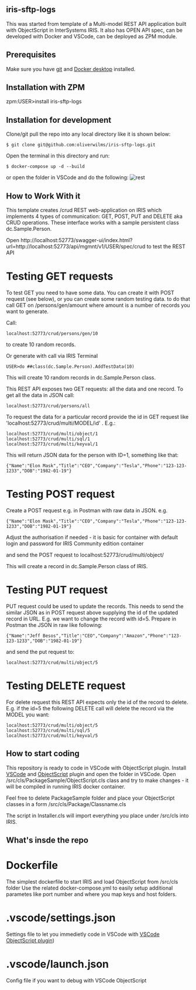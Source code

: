## iris-sftp-logs
This was started from template of a Multi-model REST API application built with ObjectScript in InterSystems IRIS.
It also has OPEN API spec, 
can be developed with Docker and VSCode,
can be deployed as ZPM module.

## Prerequisites
Make sure you have [git](https://git-scm.com/book/en/v2/Getting-Started-Installing-Git) and [Docker desktop](https://www.docker.com/products/docker-desktop) installed.

## Installation with ZPM

zpm:USER>install iris-sftp-logs

## Installation for development

Clone/git pull the repo into any local directory like it is shown below:

```
$ git clone git@github.com:oliverwilms/iris-sftp-logs.git
```

Open the terminal in this directory and run:

```
$ docker-compose up -d --build
```

or open the folder in VSCode and do the following:
![rest](https://user-images.githubusercontent.com/2781759/78183327-63569800-7470-11ea-8561-c3b547ce9001.gif)


## How to Work With it

This template creates /crud REST web-application on IRIS which implements 4 types of communication: GET, POST, PUT and DELETE aka CRUD operations.
These interface works with a sample persistent class dc.Sample.Person.

Open http://localhost:52773/swagger-ui/index.html?url=http://localhost:52773/api/mgmnt/v1/USER/spec/crud to test the REST API
# Testing GET requests

To test GET you need to have some data. You can create it with POST request (see below), or you can create some random testing data. to do that call GET on /persons/gen/amount
where amount is a number of records you want to generate.

Call:

```
localhost:52773/crud/persons/gen/10
```
to create 10 random records.

Or generate with call via IRIS Terminal

```
USER>do ##class(dc.Sample.Person).AddTestData(10)
```
This will create 10 random records in dc.Sample.Person class.



This REST API exposes two GET requests: all the data and one record.
To get all the data in JSON call:

```
localhost:52773/crud/persons/all
```

To request the data for a particular record provide the id in GET request like 'localhost:52773/crud/multi/MODEL/id' . E.g.:

```
localhost:52773/crud/multi/object/1
localhost:52773/crud/multi/sql/1
localhost:52773/crud/multi/keyval/1
```

This will return JSON data for the person with ID=1, something like that:

```
{"Name":"Elon Mask","Title":"CEO","Company":"Tesla","Phone":"123-123-1233","DOB":"1982-01-19"}
```

# Testing POST request

Create a POST request e.g. in Postman with raw data in JSON. e.g.

```
{"Name":"Elon Mask","Title":"CEO","Company":"Tesla","Phone":"123-123-1233","DOB":"1982-01-19"}
```

Adjust the authorisation if needed - it is basic for container with default login and password for IRIS Community edition container

and send the POST request to localhost:52773/crud/multi/object/

This will create a record in dc.Sample.Person class of IRIS.

# Testing PUT request

PUT request could be used to update the records. This needs to send the similar JSON as in POST request above supplying the id of the updated record in URL.
E.g. we want to change the record with id=5. Prepare in Postman the JSON in raw like following:

```
{"Name":"Jeff Besos","Title":"CEO","Company":"Amazon","Phone":"123-123-1233","DOB":"1982-01-19"}
```

and send the put request to:
```
localhost:52773/crud/multi/object/5
```

# Testing DELETE request

For delete request this REST API expects only the id of the record to delete. E.g. if the id=5 the following DELETE call will delete the record via the MODEL you want:

```
localhost:52773/crud/multi/object/5
localhost:52773/crud/multi/sql/5
localhost:52773/crud/multi/keyval/5
```

## How to start coding
This repository is ready to code in VSCode with ObjectScript plugin.
Install [VSCode](https://code.visualstudio.com/) and [ObjectScript](https://marketplace.visualstudio.com/items?itemName=daimor.vscode-objectscript) plugin and open the folder in VSCode.
Open /src/cls/PackageSample/ObjectScript.cls class and try to make changes - it will be compiled in running IRIS docker container.

Feel free to delete PackageSample folder and place your ObjectScript classes in a form
/src/cls/Package/Classname.cls

The script in Installer.cls will import everything you place under /src/cls into IRIS.

## What's insde the repo

# Dockerfile

The simplest dockerfile to start IRIS and load ObjectScript from /src/cls folder
Use the related docker-compose.yml to easily setup additional parametes like port number and where you map keys and host folders.

# .vscode/settings.json

Settings file to let you immedietly code in VSCode with [VSCode ObjectScript plugin](https://marketplace.visualstudio.com/items?itemName=daimor.vscode-objectscript))

# .vscode/launch.json
Config file if you want to debug with VSCode ObjectScript

